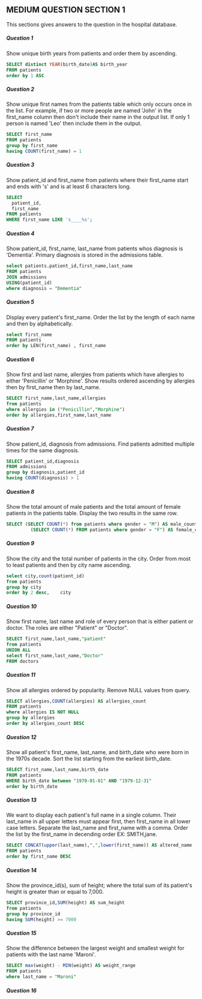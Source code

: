 ## MEDIUM QUESTION SECTION 1
This sections gives answers to the question in the hospital database.
##### Question 1
Show unique birth years from patients and order them by ascending.
``` sql
SELECT distinct YEAR(birth_date)AS birth_year
FROM patients
order by 1 ASC
```

##### Question 2
Show unique first names from the patients table which only occurs once in the list.
For example, if two or more people are named 'John' in the first_name column then don't include their name in the output list. If only 1 person is named 'Leo' then include them in the output.
 ``` sql
SELECT first_name
FROM patients
group by first_name
having COUNT(first_name) = 1
```
##### Question 3
Show patient_id and first_name from patients where their first_name start and ends with 's' and is at least 6 characters long.
``` sql
SELECT
  patient_id,
  first_name
FROM patients
WHERE first_name LIKE 's____%s';
```
##### Question 4
Show patient_id, first_name, last_name from patients whos diagnosis is 'Dementia'.
Primary diagnosis is stored in the admissions table.
``` sql
select patients.patient_id,first_name,last_name
FROM patients
JOIN admissions
USING(patient_id)
where diagnosis = "Dementia"
```
##### Question 5
Display every patient's first_name.
Order the list by the length of each name and then by alphabetically.
```sql
select first_name
FROM patients
order by LEN(first_name) , first_name
```
##### Question 6
Show first and last name, allergies from patients which have allergies to either 'Penicillin' or 'Morphine'. Show results ordered ascending by allergies then by first_name then by last_name.
``` sql
SELECT first_name,last_name,allergies
from patients
where allergies in ("Penicillin","Morphine")
order by allergies,first_name,last_name

```
##### Question 7
Show patient_id, diagnosis from admissions. Find patients admitted multiple times for the same diagnosis.
``` sql
SELECT patient_id,diagnosis
FROM admissions
group by diagnosis,patient_id
having COUNT(diagnosis) > 1
```
##### Question 8
Show the total amount of male patients and the total amount of female patients in the patients table.
Display the two results in the same row.
``` sql
SELECT (SELECT COUNT(*) from patients where gender = "M") AS male_count,
  		 (SELECT COUNT(*) FROM patients where gender = "F") AS female_count
```
##### Question 9
Show the city and the total number of patients in the city.
Order from most to least patients and then by city name ascending.
``` sql
select city,count(patient_id)
from patients
group by city
order by 2 desc,	city
```
##### Question 10
Show first name, last name and role of every person that is either patient or doctor.
The roles are either "Patient" or "Doctor".
``` sql
SELECT first_name,last_name,"patient"
from patients
UNION ALL
select first_name,last_name,"Doctor"
FROM doctors
```
##### Question 11
Show all allergies ordered by popularity. Remove NULL values from query.
``` sql
SELECT allergies,COUNT(allergies) AS allergies_count
FROM patients
where allergies IS NOT NULL
group by allergies
order by allergies_count DESC
```
##### Question 12
Show all patient's first_name, last_name, and birth_date who were born in the 1970s decade. Sort the list starting from the earliest birth_date.
``` sql
SELECT first_name,last_name,birth_date
FROM patients
WHERE birth_date between "1970-01-01" AND "1979-12-31"
order by birth_date
```
##### Question 13
We want to display each patient's full name in a single column. Their last_name in all upper letters must appear first, then first_name in all lower case letters. Separate the last_name and first_name with a comma. Order the list by the first_name in decending order
EX: SMITH,jane.
``` sql
SELECT CONCAT(upper(last_name),",",lower(first_name)) AS altered_name
FROM patients
order by first_name DESC
```
##### Question 14
Show the province_id(s), sum of height; where the total sum of its patient's height is greater than or equal to 7,000.
``` sql
SELECT province_id,SUM(height) AS sum_height
from patients
group by province_id
having SUM(height) >= 7000
```
##### Question 15
Show the difference between the largest weight and smallest weight for patients with the last name 'Maroni'.
``` sql
SELECT max(weight) - MIN(weight) AS weight_range
FROM patients
where last_name = "Maroni"
```
##### Question 16
